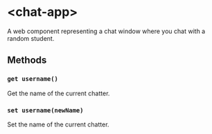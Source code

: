 # &lt;chat-app&gt;

A web component representing a chat window where you chat with a random student.

## Methods

### `get username()`

Get the name of the current chatter.

### `set username(newName)`

Set the name of the current chatter.